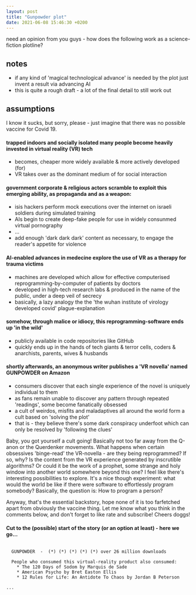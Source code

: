```yaml
---
layout: post
title: "Gunpowder plot"
date: 2021-06-08 15:46:30 +0200
---
```


need an opinion from you guys - how does the following work as a science-fiction plotline?

## notes

* if any kind of 'magical technological advance' is needed by the plot just invent a result via advancing AI
* this is quite a rough draft - a lot of the final detail to still work out

## assumptions

I know it sucks, but sorry, please - just imagine that there was no possible vaccine for Covid 19.

#### trapped indoors and socially isolated many people become heavily invested in virtual reality (VR) tech
- becomes, cheaper more widely available & more actively developed (for)
- VR takes over as the dominant medium of for social interaction

#### government corporate & religious actors scramble to exploit this emerging ability, as propaganda and as a weapon:
- isis hackers perform mock executions over the internet on israeli soldiers during simulated training
- AIs begin to create deep-fake people for use in widely consunmed virtual pornography 
- ...
- add enough 'dark dark dark' content as necessary, to engage the reader's appetite for violence

#### AI-enabled advances in medecine explore the use of VR as a therapy for trauma victims
- machines are developed which allow for effective computerised reprogramming-by-computer of patients by doctors
- developed in high-tech research labs & produced in the name of the public, under a deep veil of secrecy
- basically, a lazy analogy the the 'the wuhan institute of virology developed covid' plague-explanation

#### somehow, through malice or idiocy, this reprogramming-software ends up 'in the wild'
- publicly available in code repositories like  GitHub
- quickly ends up in the hands of tech giants & terror cells, coders & anarchists, parents, wives & husbands

#### shortly afterwards, an anonymous writer publishes a 'VR novella' named GUNPOWDER on Amazon 
- consumers discover that each single experience of the novel is uniquely individual to them
- as fans remain unable to discover any pattern through repeated 'readings', some become fanatically obsessed
- a cult of weirdos, misfits and maladaptives all around the world form a cult based on 'solving the plot'
- that is - they believe there's some dark conspiracy underfoot which can only be resolved by 'following the clues'

Baby, you got yourself a cult going! Basically not too far away from the Q-anon or the Querdenker movements.
What happens when certain obsessives 'binge-read' the VR-novella - are they being reprogrammed? If so, why?
Is the content from the VR experience generated by inscrutible algorithms? Or could it be the work of a prophet,
some strange and holy window into another world somewhere beyond this one?
I feel like there's interesting possibilities to explore. It's a nice though experiment:
what would the world be like if there were software to effortlessly program somebody?
Basically, the question is:
How to program a person?

Anyway, that's the essential backstory, hope none of it is too farfetched apart from obviously the vaccine thing.
Let me know what you think in the comments below, and don't forget to like rate and subscribe!
Cheers doggs!

#### Cut to the (possible) start of the story (or an option at least) - here we go...








```

  GUNPOWDER  -  (*) (*) (*) (*) (*) over 26 million downloads

  People who consumed this virtual-reality product also consumed:
    * The 120 Days of Sodom by Marquis de Sade 
    * American Psycho by Bret Easton Ellis
    * 12 Rules for Life: An Antidote To Chaos by Jordan B Peterson

...

```






